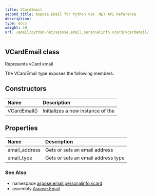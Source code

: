 ```yaml
---
title: VCardEmail
second_title: Aspose.Email for Python via .NET API Reference
description: 
type: docs
weight: 50
url: /email/python-net/aspose.email.personalinfo.vcard/vcardemail/
---
```


## VCardEmail class

Represents vCard email

The VCardEmail type exposes the following members:
## Constructors
| Name | Description |
| :- | :- |
|VCardEmail()|Initializes a new instance of the|
## Properties
| Name | Description |
| :- | :- |
|email_address|Gets or sets an email address|
|email_type|Gets or sets an email address type|

### See Also

* namespace [aspose.email.personalinfo.vcard](/email/python-net/aspose.email.personalinfo.vcard/)
* assembly [Aspose.Email](/slides/python-net/)

